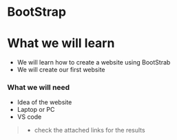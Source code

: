 # BootStrap

# What we will learn
+ We will learn how to create a website using BootStrab
+ We will create our first website

### What we will need
+ Idea of the website
+ Laptop or PC
+ VS code

>* check the attached links for the results
